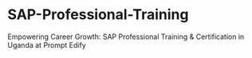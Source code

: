 # SAP-Professional-Training
Empowering Career Growth: SAP Professional Training &amp; Certification in Uganda at Prompt Edify
